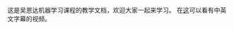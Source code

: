 这是吴恩达机器学习课程的教学文档，欢迎大家一起来学习。
在[这](https://www.bilibili.com/video/av50747658?from=search&seid=1815590301577299270)可以看有中英文字幕的视频。

